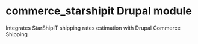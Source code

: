 # commerce_starshipit Drupal module

Integrates StarShipIT shipping rates estimation with Drupal Commerce Shipping
